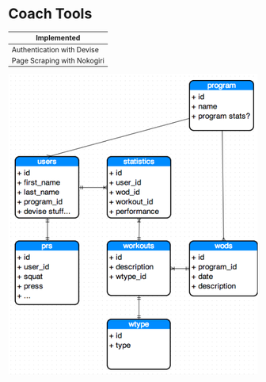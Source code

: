 Coach Tools
===========


| Implemented   |
| ------------- |
| Authentication with Devise  |
| Page Scraping with Nokogiri  |


![Alt text](/schema.png?raw=true "Schema")
